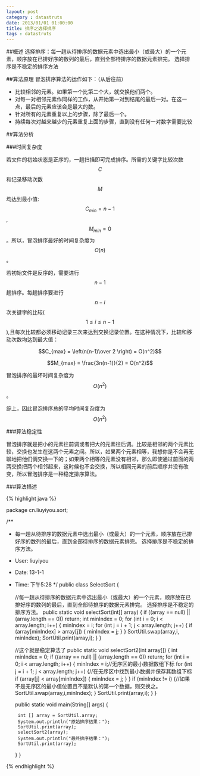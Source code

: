 ```yaml
---
layout: post
category : datastruts
date: 2013/01/01 01:00:00 
title: 排序之选择排序
tags : datastruts
---
```



##概述
选择排序：每一趟从待排序的数据元素中选出最小（或最大）的一个元素，顺序放在已排好序的数列的最后，直到全部待排序的数据元素排完。 选择排序是不稳定的排序方法

##算法原理
冒泡排序算法的运作如下：（从后往前）

- 比较相邻的元素。如果第一个比第二个大，就交换他们两个。
- 对每一对相邻元素作同样的工作，从开始第一对到结尾的最后一对。在这一点，最后的元素应该会是最大的数。
- 针对所有的元素重复以上的步骤，除了最后一个。
- 持续每次对越来越少的元素重复上面的步骤，直到没有任何一对数字需要比较

##算法分析

###时间复杂度

若文件的初始状态是正序的，一趟扫描即可完成排序。所需的关键字比较次数$$C$$和记录移动次数$$M$$均达到最小值:$$C_{min}=n-1$$,$$M_{min}=0$$。所以，冒泡排序最好的时间复杂度为$$O(n)$$ 。

若初始文件是反序的，需要进行$$n-1$$趟排序。每趟排序要进行$$n-i$$次关键字的比较($$1≤i≤n-1$$),且每次比较都必须移动记录三次来达到交换记录位置。在这种情况下，比较和移动次数均达到最大值：

$$C_{max} = \left(n(n-1)\over 2 \right) = O(n^2)$$

$$M_{max} = \frac{3n(n-1)}{2} = O(n^2)$$

冒泡排序的最坏时间复杂度为$$O(n^2)$$ 。

综上，因此冒泡排序总的平均时间复杂度为$$O(n^2)$$ 

###算法稳定性

冒泡排序就是把小的元素往前调或者把大的元素往后调。比较是相邻的两个元素比较，交换也发生在这两个元素之间。所以，如果两个元素相等，我想你是不会再无聊地把他们俩交换一下的；如果两个相等的元素没有相邻，那么即使通过前面的两两交换把两个相邻起来，这时候也不会交换，所以相同元素的前后顺序并没有改变，所以冒泡排序是一种稳定排序算法。

###算法描述


{% highlight java %}

package cn.liuyiyou.sort;

/**
 * 每一趟从待排序的数据元素中选出最小（或最大）的一个元素，顺序放在已排好序的数列的最后，直到全部待排序的数据元素排完。 选择排序是不稳定的排序方法。
 * User: liuyiyou
 * Date: 13-1-1
 * Time: 下午5:28
 */
public class SelectSort {


    //每一趟从待排序的数据元素中选出最小（或最大）的一个元素，顺序放在已排好序的数列的最后，直到全部待排序的数据元素排完。 选择排序是不稳定的排序方法。
    public static void selectSort(int[] array) {
        if ((array == null) || (array.length == 0)) return;
        int minIndex = 0;
        for (int i = 0; i < array.length; i++) {
            minIndex = i;
            for (int j = i + 1; j < array.length; j++) {
                if (array[minIndex] > array[j]) {
                    minIndex = j;
                }
            }
            SortUtil.swap(array,i, minIndex);
            SortUtil.print(array,i);
        }
    }


    //这个就是稳定算法了
    public static void selectSort2(int array[]) {
        int minIndex = 0;
        if ((array == null) || (array.length == 0)) return;
        for (int i = 0; i < array.length; i++) {
            minIndex = i;//无序区的最小数据数组下标
            for (int j = i + 1; j < array.length; j++) {//在无序区中找到最小数据并保存其数组下标
                if (array[j] < array[minIndex]) {
                    minIndex = j;
                }
            }
            if (minIndex != i) {//如果不是无序区的最小值位置且不是默认的第一个数据，则交换之。
                SortUtil.swap(array,i,minIndex);
            }
            SortUtil.print(array,i);
        }
    }


    public static void main(String[] args) {

        int [] array = SortUtil.array;
        System.out.println("原始排序结果：");
        SortUtil.print(array);
        selectSort2(array);
        System.out.println("最终排序结果：");
        SortUtil.print(array);

    }
}

{% endhighlight %}

